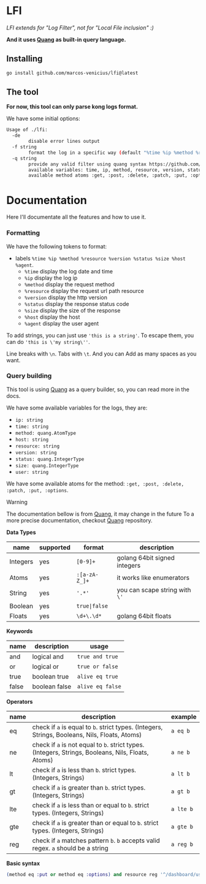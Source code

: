 # LFI

_LFI extends for "Log Filter", not for "Local File inclusion" :)_

**And it uses [Quang](https://github.com/marcos-venicius/quang) as built-in query language.**

## Installing

```bash
go install github.com/marcos-venicius/lfi@latest
```

## The tool

**For now, this tool can only parse kong logs format.**

We have some initial options:

```bash
Usage of ./lfi:
  -de
        disable error lines output
  -f string
        format the log in a specific way (default "%time %ip %method %resource %version %status %size %host %agent")
  -q string
        provide any valid filter using quang syntax https://github.com/marcos-venicius/quang.
        available variables: time, ip, method, resource, version, status, size, host, agent.
        available method atoms :get, :post, :delete, :patch, :put, :options.
```

# Documentation

Here I'll documentate all the features and how to use it.

### Formatting

We have the following tokens to format:

- labels `%time %ip %method %resource %version %status %size %host %agent`.
    - `%time` display the log date and time
    - `%ip` display the log ip
    - `%method` display the request method
    - `%resource` display the request url path resource
    - `%version` display the http version
    - `%status` display the response status code
    - `%size` display the size of the response
    - `%host` display the host
    - `%agent` display the user agent

To add strings, you can just use `'this is a string'`. To escape them, you can do `'this is \'my string\''`.

Line breaks with `\n`. Tabs with `\t`. And you can Add as many spaces as you want.

### Query building

This tool is using [Quang](https://github.com/marcos-venicius/quang) as a query builder, so, you can read more in the docs.

We have some available variables for the logs, they are:

- `ip: string`
- `time: string`
- `method: quang.AtomType`
- `host: string`
- `resource: string`
- `version: string`
- `status: quang.IntegerType`
- `size: quang.IntegerType`
- `user: string`

We have some available atoms for the method: `:get, :post, :delete, :patch, :put, :options`.

> [!WARNING]
> The documentation bellow is from [Quang](https://github.com/marcos-venicius/quang), it may change in the future
> To a more precise documentation, checkout [Quang](https://github.com/marcos-venicius/quang) repository.

**Data Types**

| name     | supported | format        | description                     |
| -------- | --------- | ------------- | ------------------------------- |
| Integers | yes       | `[0-9]+`      | golang 64bit signed integers    |
| Atoms    | yes       | `:[a-zA-Z_]+` | it works like enumerators       |
| String   | yes       | `'.*'`        | you can scape string with `\'`  |
| Boolean  | yes       | `true\|false` |                                 |
| Floats   | yes       | `\d+\.\d*`    | golang 64bit floats             |

**Keywords**

| name     | description   | usage            |
| -------- | ------------- | ---------------- |
| and      | logical and   | `true and true`  |
| or       | logical or    | `true or false`  |
| true     | boolean true  | `alive eq true`  |
| false    | boolean false | `alive eq false` |

**Operators**

| name     | description                                                                                        | example                 |
| -------- | -------------------------------------------------------------------------------------------------- | ----------------------- |
| eq       | check if `a` is equal to `b`. strict types. (Integers, Strings, Booleans, Nils, Floats, Atoms)     | `a eq b`                |
| ne       | check if `a` is not equal to `b`. strict types. (Integers, Strings, Booleans, Nils, Floats, Atoms) | `a ne b`                |
| lt       | check if `a` is less than `b`. strict types. (Integers, Strings)                                   | `a lt b`                |
| gt       | check if `a` is greater than `b`. strict types. (Integers, Strings)                                | `a gt b`                |
| lte      | check if `a` is less than or equal to `b`. strict types. (Integers, Strings)                       | `a lte b`               |
| gte      | check if `a` is greater than or equal to `b`. strict types. (Integers, Strings)                    | `a gte b`               |
| reg      | check if `a` matches pattern `b`. `b` accepts valid regex. `a` should be a string                  | `a reg b`               |

**Basic syntax**

```elixir
(method eq :put or method eq :options) and resource reg '^/dashboard/user/[a-z0-9]{32}/info' and size gt 0
```


